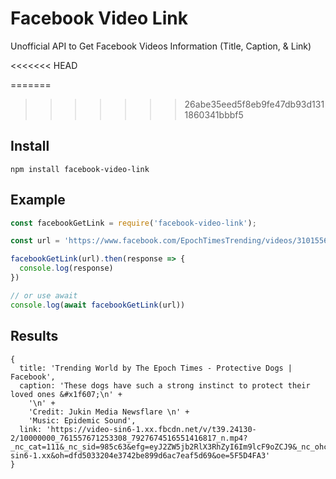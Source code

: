 # Facebook Video Link

Unofficial API to Get Facebook Videos Information (Title, Caption, & Link)

<<<<<<< HEAD

=======
>>>>>>> 26abe35eed5f8eb9fe47db93d1311860341bbbf5
## Install

```
npm install facebook-video-link
```

## Example

```js
const facebookGetLink = require('facebook-video-link');

const url = 'https://www.facebook.com/EpochTimesTrending/videos/310155606660409'

facebookGetLink(url).then(response => {
  console.log(response)
})

// or use await
console.log(await facebookGetLink(url))
```

## Results

```
{
  title: 'Trending World by The Epoch Times - Protective Dogs | Facebook',
  caption: 'These dogs have such a strong instinct to protect their loved ones &#x1f607;\n' +
    '\n' +
    'Credit: Jukin Media Newsflare \n' +
    'Music: Epidemic Sound',
  link: 'https://video-sin6-1.xx.fbcdn.net/v/t39.24130-2/10000000_761557671253308_7927674516551416817_n.mp4?_nc_cat=111&_nc_sid=985c63&efg=eyJ2ZW5jb2RlX3RhZyI6Im9lcF9oZCJ9&_nc_ohc=4OsMrwWucZMAX95UR7I&_nc_ht=video-sin6-1.xx&oh=dfd5033204e3742be899d6ac7eaf5d69&oe=5F5D4FA3'
}
```
